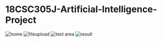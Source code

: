 # 18CSC305J-Artificial-Intelligence-Project
![home](https://user-images.githubusercontent.com/70643852/163853462-b24a30ac-9fb7-4c92-a5c5-081d3f707d23.png)
![fileupload](https://user-images.githubusercontent.com/70643852/163853479-0a5b3942-a4d2-465a-a62c-6b1dc8fdf242.png)
![text area](https://user-images.githubusercontent.com/70643852/163853476-19c6eef6-dcb1-4124-9c3a-0455bf2ccda7.png)
![result](https://user-images.githubusercontent.com/70643852/163853470-c9d340eb-f77b-4b18-ab63-25cc2617692a.png)
